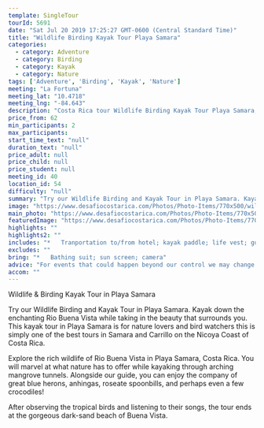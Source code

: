 ```yaml
---
template: SingleTour
tourId: 5691
date: "Sat Jul 20 2019 17:25:27 GMT-0600 (Central Standard Time)"
title: "Wildlife Birding Kayak Tour Playa Samara"
categories: 
  - category: Adventure
  - category: Birding
  - category: Kayak
  - category: Nature
tags: ['Adventure', 'Birding', 'Kayak', 'Nature']
meeting: "La Fortuna"
meeting_lat: "10.4718"
meeting_lng: "-84.643"
description: "Costa Rica tour Wildlife Birding Kayak Tour Playa Samara, id 5691"
price_from: 62
min_participants: 2
max_participants: 
start_time_text: "null"
duration_text: "null"
price_adult: null
price_child: null
price_student: null
meeting_id: 40
location_id: 54
difficulty: "null"
summary: "Try our Wildlife Birding and Kayak Tour in Playa Samara. Kayak down the enchanting Rio Buena Vista while taking in the beauty that surrounds you. This kayak tour in Playa Samara is for nature lovers and bird watchers this is simply one of the best tours in Samara and Carrillo on the Nicoya Coast of Costa Rica."
image: "https://www.desafiocostarica.com/Photos/Photo-Items/770x500/wildlife-and-birding-kayak-tour-2.jpg"
main_photo: "https://www.desafiocostarica.com/Photos/Photo-Items/770x500/wildlife-and-birding-kayak-tour-2.jpg"
featuredImage: "https://www.desafiocostarica.com/Photos/Photo-Items/770x500/wildlife-and-birding-kayak-tour-2.jpg"
highlights: ""
highlights2: ""
includes: "*   Tranportation to/from hotel; kayak paddle; life vest; guide; tropical fruit snack; beverages"
excludes: ""
bring: "*   Bathing suit; sun screen; camera"
advice: "For events that could happen beyond our control we may change to a more-suitable tour with an equal or similar adventure-appeal or offer other tour options so you don't miss out on a fun day in Costa Rica. We reserve the right to cancel a trip due to unfavorable conditions & will only run a tour according to our policies. Full refund is given if (on rare occasion) no tour is run."
accom: ""
---
```

Wildlife & Birding Kayak Tour in Playa Samara

Try our Wildlife Birding and Kayak Tour in Playa Samara. Kayak down the enchanting Rio Buena Vista while taking in the beauty that surrounds you. This kayak tour in Playa Samara is for nature lovers and bird watchers this is simply one of the best tours in Samara and Carrillo on the Nicoya Coast of Costa Rica.

Explore the rich wildlife of Rio Buena Vista in Playa Samara, Costa Rica. You will marvel at what nature has to offer while kayaking through arching mangrove tunnels. Alongside our guide, you can enjoy the company of great blue herons, anhingas, roseate spoonbills, and perhaps even a few crocodiles!

After observing the tropical birds and listening to their songs, the tour ends at the gorgeous dark-sand beach of Buena Vista.